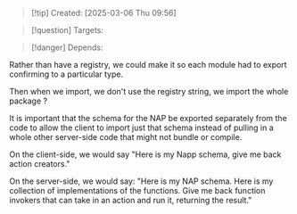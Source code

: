
>[!tip] Created: [2025-03-06 Thu 09:56]

>[!question] Targets: 

>[!danger] Depends: 

Rather than have a registry, we could make it so each module had to export confirming to a particular type.

Then when we import, we don't use the registry string, we import the whole package ?

It is important that the schema for the NAP be exported separately from the code to allow the client to import just that schema instead of pulling in a whole other server-side code that might not bundle or compile. 

On the client-side, we would say "Here is my Napp schema, give me back action creators." 

On the server-side, we would say: "Here is my NAP schema. Here is my collection of implementations of the functions. Give me back function invokers that can take in an action and run it, returning the result." 